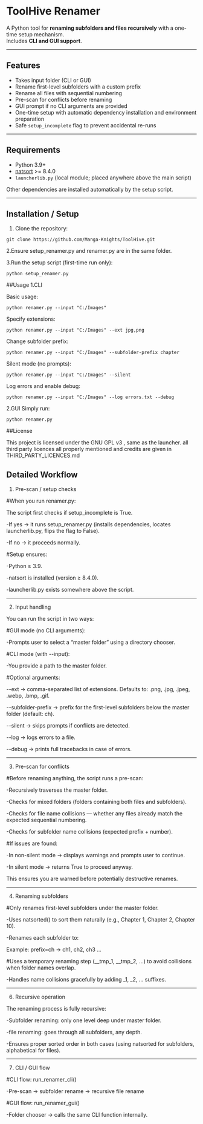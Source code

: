# ToolHive Renamer

A Python tool for **renaming subfolders and files recursively** with a one-time setup mechanism.  
Includes **CLI and GUI support**.

---

## Features

- Takes input folder (CLI or GUI)
- Rename first-level subfolders with a custom prefix
- Rename all files with sequential numbering
- Pre-scan for conflicts before renaming
- GUI prompt if no CLI arguments are provided
- One-time setup with automatic dependency installation and environment preparation
- Safe `setup_incomplete` flag to prevent accidental re-runs

---

## Requirements

- Python 3.9+
- [natsort](https://pypi.org/project/natsort/) >= 8.4.0
- `launcherlib.py` (local module; placed anywhere above the main script)

Other dependencies are installed automatically by the setup script.

---

## Installation / Setup

1. Clone the repository:

```
git clone https://github.com/Manga-Knights/ToolHive.git
```

2.Ensure setup_renamer.py and renamer.py are in the same folder.

3.Run the setup script (first-time run only):
```
python setup_renamer.py
```

##Usage
1.CLI

Basic usage:
```
python renamer.py --input "C:/Images"
```

Specify extensions:
```
python renamer.py --input "C:/Images" --ext jpg,png
```

Change subfolder prefix:
```
python renamer.py --input "C:/Images" --subfolder-prefix chapter
```

Silent mode (no prompts):
```
python renamer.py --input "C:/Images" --silent

```
Log errors and enable debug:
```
python renamer.py --input "C:/Images" --log errors.txt --debug
```

2.GUI
Simply run:
```
python renamer.py
```

##License

This project is licensed under the GNU GPL v3 , same as the launcher.
all third party licences all properly mentioned and credits are given in THIRD_PARTY_LICENCES.md

## Detailed Workflow

1. Pre-scan / setup checks

#When you run renamer.py:

The script first checks if setup_incomplete is True.

-If yes → it runs setup_renamer.py (installs dependencies, locates launcherlib.py, flips the flag to False).

-If no → it proceeds normally.

#Setup ensures:

-Python ≥ 3.9.

-natsort is installed (version ≥ 8.4.0).

-launcherlib.py exists somewhere above the script.

------------------------------------------------------------

2. Input handling

You can run the script in two ways:

#GUI mode (no CLI arguments):

-Prompts user to select a “master folder” using a directory chooser.

#CLI mode (with --input):

-You provide a path to the master folder.

#Optional arguments:

--ext → comma-separated list of extensions. Defaults to: .png, .jpg, .jpeg, .webp, .bmp, .gif.

--subfolder-prefix → prefix for the first-level subfolders below the master folder (default: ch).

--silent → skips prompts if conflicts are detected.

--log → logs errors to a file.

--debug → prints full tracebacks in case of errors.

---------------------------------------------------------------------

3. Pre-scan for conflicts

#Before renaming anything, the script runs a pre-scan:

-Recursively traverses the master folder.

-Checks for mixed folders (folders containing both files and subfolders).

-Checks for file name collisions — whether any files already match the expected sequential numbering.

-Checks for subfolder name collisions (expected prefix + number).

#If issues are found:

-In non-silent mode → displays warnings and prompts user to continue.

-In silent mode → returns True to proceed anyway.

This ensures you are warned before potentially destructive renames.

----------------------------------------------------------------------------

4. Renaming subfolders

#Only renames first-level subfolders under the master folder.

-Uses natsorted() to sort them naturally (e.g., Chapter 1, Chapter 2, Chapter 10).

-Renames each subfolder to:

<prefix><number>

Example: prefix=ch → ch1, ch2, ch3 …

#Uses a temporary renaming step (__tmp_1, __tmp_2, …) to avoid collisions when folder names overlap.

-Handles name collisions gracefully by adding _1, _2, … suffixes.

--------------------------------------------------------------------------------------------------------

6. Recursive operation

The renaming process is fully recursive:

-Subfolder renaming: only one level deep under master folder.

-file renaming: goes through all subfolders, any depth.

-Ensures proper sorted order in both cases (using natsorted for subfolders, alphabetical for files).

---------------------------------------------------------------------------------------------------------

7. CLI / GUI flow

#CLI flow: run_renamer_cli()

-Pre-scan → subfolder rename → recursive file rename

#GUI flow: run_renamer_gui()

-Folder chooser → calls the same CLI function internally.